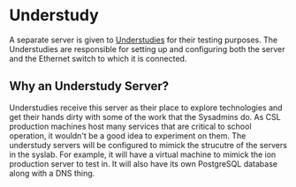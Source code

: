 # Understudy

A separate server is given to [Understudies](../../general/understudies.md) for their testing purposes. The Understudies are responsible for setting up and configuring both the server and the Ethernet switch to which it is connected.

## Why an Understudy Server?

Understudies receive this server as their place to explore technologies and get their hands dirty with some of the work that the Sysadmins do. As CSL production machines host many services that are critical to school operation, it wouldn't be a good idea to experiment on them. The understudy servers will be configured to mimick the strucutre of the servers in the syslab. For example, it will have a virtual machine to mimick the ion production server to test in. It will also have its own PostgreSQL database along with a DNS thing. 

